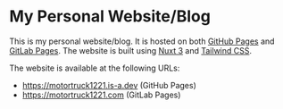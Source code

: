 My Personal Website/Blog
========================
This is my personal website/blog. It is hosted on both
[GitHub Pages](https://pages.github.com) and [GitLab Pages](https://pages.gitlab.io).
The website is built using [Nuxt 3](https://v3.nuxtjs.org) and [Tailwind CSS](https://tailwindcss.com).

The website is available at the following URLs:

- https://motortruck1221.is-a.dev (GitHub Pages)
- https://motortruck1221.com (GitLab Pages)
